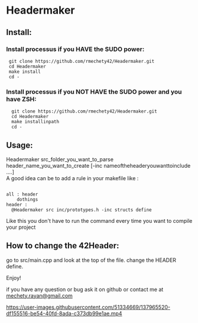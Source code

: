 # Headermaker


## Install:
### Install processus if you HAVE the SUDO power:
 ```
  git clone https://github.com/rmechety42/Headermaker.git
  cd Headermaker
  make install
  cd -
```
### Install processus if you NOT HAVE the SUDO power and you have ZSH:

```
  git clone https://github.com/rmechety42/Headermaker.git
  cd Headermaker
  make installinpath 
  cd -
```
## Usage:

  Headermaker src_folder_you_want_to_parse header_name_you_want_to_create [-inc nameoftheheaderyouwanttoinclude ....]</br>
  A good idea can be to add a rule in your makefile like : </br>
  ```

all : header
      dothings
header :
	@Headermaker src inc/prototypes.h -inc structs define

```
Like this you don't have to run the command every time you want to compile your project

## How to change the 42Header:
  go to src/main.cpp and look at the top of the file. change the HEADER define.



Enjoy!

if you have any question or bug ask it on github or contact me at mechety.rayan@gmail.com


https://user-images.githubusercontent.com/51334669/137965520-df155516-be54-40fd-8ada-c373db99e1ae.mp4

